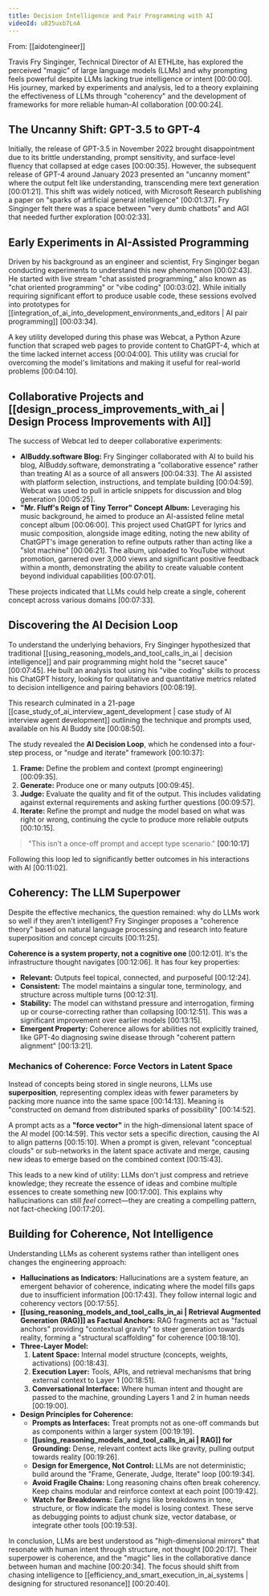```yaml
---
title: Decision Intelligence and Pair Programming with AI
videoId: u825uxb7LnA
---
```


From: [[aidotengineer]] <br/> 

Travis Fry Singinger, Technical Director of AI ETHLite, has explored the perceived "magic" of large language models (LLMs) and why prompting feels powerful despite LLMs lacking true intelligence or intent <a class="yt-timestamp" data-t="00:00:00">[00:00:00]</a>. His journey, marked by experiments and analysis, led to a theory explaining the effectiveness of LLMs through "coherency" and the development of frameworks for more reliable human-AI collaboration <a class="yt-timestamp" data-t="00:00:24">[00:00:24]</a>.

## The Uncanny Shift: GPT-3.5 to GPT-4

Initially, the release of GPT-3.5 in November 2022 brought disappointment due to its brittle understanding, prompt sensitivity, and surface-level fluency that collapsed at edge cases <a class="yt-timestamp" data-t="00:00:35">[00:00:35]</a>. However, the subsequent release of GPT-4 around January 2023 presented an "uncanny moment" where the output felt like understanding, transcending mere text generation <a class="yt-timestamp" data-t="00:01:21">[00:01:21]</a>. This shift was widely noticed, with Microsoft Research publishing a paper on "sparks of artificial general intelligence" <a class="yt-timestamp" data-t="00:01:37">[00:01:37]</a>. Fry Singinger felt there was a space between "very dumb chatbots" and AGI that needed further exploration <a class="yt-timestamp" data-t="00:02:33">[00:02:33]</a>.

## Early Experiments in AI-Assisted Programming

Driven by his background as an engineer and scientist, Fry Singinger began conducting experiments to understand this new phenomenon <a class="yt-timestamp" data-t="00:02:43">[00:02:43]</a>. He started with live stream "chat assisted programming," also known as "chat oriented programming" or "vibe coding" <a class="yt-timestamp" data-t="00:03:02">[00:03:02]</a>. While initially requiring significant effort to produce usable code, these sessions evolved into prototypes for [[integration_of_ai_into_development_environments_and_editors | AI pair programming]] <a class="yt-timestamp" data-t="00:03:34">[00:03:34]</a>.

A key utility developed during this phase was Webcat, a Python Azure function that scraped web pages to provide content to ChatGPT-4, which at the time lacked internet access <a class="yt-timestamp" data-t="00:04:00">[00:04:00]</a>. This utility was crucial for overcoming the model's limitations and making it useful for real-world problems <a class="yt-timestamp" data-t="00:04:10">[00:04:10]</a>.

## Collaborative Projects and [[design_process_improvements_with_ai | Design Process Improvements with AI]]

The success of Webcat led to deeper collaborative experiments:

*   **AIBuddy.software Blog:** Fry Singinger collaborated with AI to build his blog, AIBuddy.software, demonstrating a "collaborative essence" rather than treating AI as a source of all answers <a class="yt-timestamp" data-t="00:04:33">[00:04:33]</a>. The AI assisted with platform selection, instructions, and template building <a class="yt-timestamp" data-t="00:04:59">[00:04:59]</a>. Webcat was used to pull in article snippets for discussion and blog generation <a class="yt-timestamp" data-t="00:05:25">[00:05:25]</a>.
*   **"Mr. Fluff's Reign of Tiny Terror" Concept Album:** Leveraging his music background, he aimed to produce an AI-assisted feline metal concept album <a class="yt-timestamp" data-t="00:06:00">[00:06:00]</a>. This project used ChatGPT for lyrics and music composition, alongside image editing, noting the new ability of ChatGPT's image generation to refine outputs rather than acting like a "slot machine" <a class="yt-timestamp" data-t="00:06:21">[00:06:21]</a>. The album, uploaded to YouTube without promotion, garnered over 3,000 views and significant positive feedback within a month, demonstrating the ability to create valuable content beyond individual capabilities <a class="yt-timestamp" data-t="00:07:01">[00:07:01]</a>.

These projects indicated that LLMs could help create a single, coherent concept across various domains <a class="yt-timestamp" data-t="00:07:33">[00:07:33]</a>.

## Discovering the AI Decision Loop

To understand the underlying behaviors, Fry Singinger hypothesized that traditional [[using_reasoning_models_and_tool_calls_in_ai | decision intelligence]] and pair programming might hold the "secret sauce" <a class="yt-timestamp" data-t="00:07:45">[00:07:45]</a>. He built an analysis tool using his "vibe coding" skills to process his ChatGPT history, looking for qualitative and quantitative metrics related to decision intelligence and pairing behaviors <a class="yt-timestamp" data-t="00:08:19">[00:08:19]</a>.

This research culminated in a 21-page [[case_study_of_ai_interview_agent_development | case study of AI interview agent development]] outlining the technique and prompts used, available on his AI Buddy site <a class="yt-timestamp" data-t="00:08:50">[00:08:50]</a>.

The study revealed the **AI Decision Loop**, which he condensed into a four-step process, or "nudge and iterate" framework <a class="yt-timestamp" data-t="00:10:37">[00:10:37]</a>:

1.  **Frame:** Define the problem and context (prompt engineering) <a class="yt-timestamp" data-t="00:09:35">[00:09:35]</a>.
2.  **Generate:** Produce one or many outputs <a class="yt-timestamp" data-t="00:09:45">[00:09:45]</a>.
3.  **Judge:** Evaluate the quality and fit of the output. This includes validating against external requirements and asking further questions <a class="yt-timestamp" data-t="00:09:57">[00:09:57]</a>.
4.  **Iterate:** Refine the prompt and nudge the model based on what was right or wrong, continuing the cycle to produce more reliable outputs <a class="yt-timestamp" data-t="00:10:15">[00:10:15]</a>.

> "This isn't a once-off prompt and accept type scenario." <a class="yt-timestamp" data-t="00:10:17">[00:10:17]</a>

Following this loop led to significantly better outcomes in his interactions with AI <a class="yt-timestamp" data-t="00:11:02">[00:11:02]</a>.

## Coherency: The LLM Superpower

Despite the effective mechanics, the question remained: why do LLMs work so well if they aren't intelligent? Fry Singinger proposes a "coherence theory" based on natural language processing and research into feature superposition and concept circuits <a class="yt-timestamp" data-t="00:11:25">[00:11:25]</a>.

**Coherence is a system property, not a cognitive one** <a class="yt-timestamp" data-t="00:12:01">[00:12:01]</a>. It's the infrastructure thought navigates <a class="yt-timestamp" data-t="00:12:06">[00:12:06]</a>. It has four key properties:

*   **Relevant:** Outputs feel topical, connected, and purposeful <a class="yt-timestamp" data-t="00:12:24">[00:12:24]</a>.
*   **Consistent:** The model maintains a singular tone, terminology, and structure across multiple turns <a class="yt-timestamp" data-t="00:12:31">[00:12:31]</a>.
*   **Stability:** The model can withstand pressure and interrogation, firming up or course-correcting rather than collapsing <a class="yt-timestamp" data-t="00:12:51">[00:12:51]</a>. This was a significant improvement over earlier models <a class="yt-timestamp" data-t="00:13:15">[00:13:15]</a>.
*   **Emergent Property:** Coherence allows for abilities not explicitly trained, like GPT-4o diagnosing swine disease through "coherent pattern alignment" <a class="yt-timestamp" data-t="00:13:21">[00:13:21]</a>.

### Mechanics of Coherence: Force Vectors in Latent Space

Instead of concepts being stored in single neurons, LLMs use **superposition**, representing complex ideas with fewer parameters by packing more nuance into the same space <a class="yt-timestamp" data-t="00:14:13">[00:14:13]</a>. Meaning is "constructed on demand from distributed sparks of possibility" <a class="yt-timestamp" data-t="00:14:52">[00:14:52]</a>.

A prompt acts as a **"force vector"** in the high-dimensional latent space of the AI model <a class="yt-timestamp" data-t="00:14:59">[00:14:59]</a>. This vector sets a specific direction, causing the AI to align patterns <a class="yt-timestamp" data-t="00:15:10">[00:15:10]</a>. When a prompt is given, relevant "conceptual clouds" or sub-networks in the latent space activate and merge, causing new ideas to emerge based on the combined context <a class="yt-timestamp" data-t="00:15:43">[00:15:43]</a>.

This leads to a new kind of utility: LLMs don't just compress and retrieve knowledge; they recreate the essence of ideas and combine multiple essences to create something new <a class="yt-timestamp" data-t="00:17:00">[00:17:00]</a>. This explains why hallucinations can still *feel* correct—they are creating a compelling pattern, not fact-checking <a class="yt-timestamp" data-t="00:17:20">[00:17:20]</a>.

## Building for Coherence, Not Intelligence

Understanding LLMs as coherent systems rather than intelligent ones changes the engineering approach:

*   **Hallucinations as Indicators:** Hallucinations are a system feature, an emergent behavior of coherence, indicating where the model fills gaps due to insufficient information <a class="yt-timestamp" data-t="00:17:43">[00:17:43]</a>. They follow internal logic and coherency vectors <a class="yt-timestamp" data-t="00:17:55">[00:17:55]</a>.
*   **[[using_reasoning_models_and_tool_calls_in_ai | Retrieval Augmented Generation (RAG)]] as Factual Anchors:** RAG fragments act as "factual anchors" providing "contextual gravity" to steer generation towards reality, forming a "structural scaffolding" for coherence <a class="yt-timestamp" data-t="00:18:10">[00:18:10]</a>.
*   **Three-Layer Model:**
    1.  **Latent Space:** Internal model structure (concepts, weights, activations) <a class="yt-timestamp" data-t="00:18:43">[00:18:43]</a>.
    2.  **Execution Layer:** Tools, APIs, and retrieval mechanisms that bring external context to Layer 1 <a class="yt-timestamp" data-t="00:18:51">[00:18:51]</a>.
    3.  **Conversational Interface:** Where human intent and thought are passed to the machine, grounding Layers 1 and 2 in human needs <a class="yt-timestamp" data-t="00:19:00">[00:19:00]</a>.
*   **Design Principles for Coherence:**
    *   **Prompts as Interfaces:** Treat prompts not as one-off commands but as components within a larger system <a class="yt-timestamp" data-t="00:19:19">[00:19:19]</a>.
    *   **[[using_reasoning_models_and_tool_calls_in_ai | RAG]] for Grounding:** Dense, relevant context acts like gravity, pulling output towards reality <a class="yt-timestamp" data-t="00:19:26">[00:19:26]</a>.
    *   **Design for Emergence, Not Control:** LLMs are not deterministic; build around the "Frame, Generate, Judge, Iterate" loop <a class="yt-timestamp" data-t="00:19:34">[00:19:34]</a>.
    *   **Avoid Fragile Chains:** Long reasoning chains often break coherency. Keep chains modular and reinforce context at each point <a class="yt-timestamp" data-t="00:19:42">[00:19:42]</a>.
    *   **Watch for Breakdowns:** Early signs like breakdowns in tone, structure, or flow indicate the model is losing context. These serve as debugging points to adjust chunk size, vector database, or integrate other tools <a class="yt-timestamp" data-t="00:19:53">[00:19:53]</a>.

In conclusion, LLMs are best understood as "high-dimensional mirrors" that resonate with human intent through structure, not thought <a class="yt-timestamp" data-t="00:20:17">[00:20:17]</a>. Their superpower is coherence, and the "magic" lies in the collaborative dance between human and machine <a class="yt-timestamp" data-t="00:20:34">[00:20:34]</a>. The focus should shift from chasing intelligence to [[efficiency_and_smart_execution_in_ai_systems | designing for structured resonance]] <a class="yt-timestamp" data-t="00:20:40">[00:20:40]</a>.